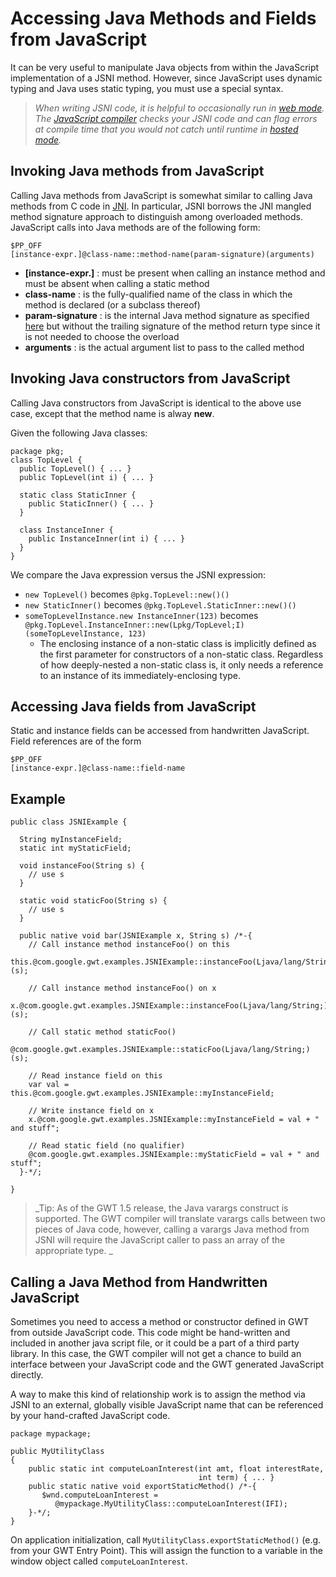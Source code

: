 # Accessing Java Methods and Fields from JavaScript #

It can be very useful to manipulate Java objects from within the JavaScript implementation of a JSNI method. However, since JavaScript uses dynamic typing and Java uses static typing, you must use a special syntax.

> _When writing JSNI code, it is helpful to occasionally run in [web mode](DevGuideWebMode.md). The [JavaScript compiler](DevGuideJavaToJavaScriptCompiler.md) checks your JSNI code and can flag errors at compile time that you would not catch until runtime in [hosted mode](DevGuideHostedMode.md)._

## Invoking Java methods from JavaScript ##

Calling Java methods from JavaScript is somewhat similar to calling Java methods from C code in [JNI](http://java.sun.com/j2se/1.4.2/docs/guide/jni/index.html). In particular, JSNI borrows the JNI mangled method signature approach to distinguish among overloaded methods.
JavaScript calls into Java methods are of the following form:

```
$PP_OFF
[instance-expr.]@class-name::method-name(param-signature)(arguments)
```

  * **[instance-expr.]** : must be present when calling an instance method and must be absent when calling a static method
  * **class-name** :  is the fully-qualified name of the class in which the method is declared (or a subclass thereof)
  * **param-signature** : is the internal Java method signature as specified [here](http://java.sun.com/j2se/1.4.2/docs/guide/jni/spec/types.html#wp16432) but without the trailing signature of the method return type since it is not needed to choose the overload
  * **arguments** : is the actual argument list to pass to the called method

## Invoking Java constructors from JavaScript ##

Calling Java constructors from JavaScript is identical to the above use case, except that the method name is alway **new**.

Given the following Java classes:
```
package pkg;
class TopLevel {
  public TopLevel() { ... }
  public TopLevel(int i) { ... }

  static class StaticInner {
    public StaticInner() { ... }
  }

  class InstanceInner {
    public InstanceInner(int i) { ... }
  }
}
```

We compare the Java expression versus the JSNI expression:
  * `new TopLevel()` becomes `@pkg.TopLevel::new()()`
  * `new StaticInner()` becomes `@pkg.TopLevel.StaticInner::new()()`
  * `someTopLevelInstance.new InstanceInner(123)` becomes `@pkg.TopLevel.InstanceInner::new(Lpkg/TopLevel;I)(someTopLevelInstance, 123)`
    * The enclosing instance of a non-static class is implicitly defined as the first parameter for constructors of a non-static class.  Regardless of how deeply-nested a non-static class is, it only needs a reference to an instance of its immediately-enclosing type.

## Accessing Java fields from JavaScript ##

Static and instance fields can be accessed from handwritten JavaScript. Field references are of the form
```
$PP_OFF
[instance-expr.]@class-name::field-name
```

## Example ##

```
public class JSNIExample {

  String myInstanceField;
  static int myStaticField;

  void instanceFoo(String s) {
    // use s
  }

  static void staticFoo(String s) {
    // use s
  }

  public native void bar(JSNIExample x, String s) /*-{
    // Call instance method instanceFoo() on this
    this.@com.google.gwt.examples.JSNIExample::instanceFoo(Ljava/lang/String;)(s);

    // Call instance method instanceFoo() on x
    x.@com.google.gwt.examples.JSNIExample::instanceFoo(Ljava/lang/String;)(s);

    // Call static method staticFoo()
    @com.google.gwt.examples.JSNIExample::staticFoo(Ljava/lang/String;)(s);

    // Read instance field on this
    var val = this.@com.google.gwt.examples.JSNIExample::myInstanceField;

    // Write instance field on x
    x.@com.google.gwt.examples.JSNIExample::myInstanceField = val + " and stuff";

    // Read static field (no qualifier)
    @com.google.gwt.examples.JSNIExample::myStaticField = val + " and stuff";
  }-*/;

}
```

> _Tip: As of the GWT 1.5 release, the Java varargs construct is supported.  The GWT compiler will translate varargs calls between two pieces of Java code, however, calling a varargs Java method from JSNI will require the JavaScript caller to pass an array of the appropriate type.
>_

## Calling a Java Method from Handwritten JavaScript ##

Sometimes you need to access a method or constructor defined in GWT from outside JavaScript code.  This code might be hand-written and included in another java script file, or it could be a part of a third party library.  In this case, the GWT compiler will not get a chance to build an interface between your JavaScript code and the GWT generated JavaScript directly.

A way to make this kind of relationship work is to assign the method via JSNI to an external, globally visible JavaScript name that can be referenced by your hand-crafted JavaScript code.

```
package mypackage;

public MyUtilityClass
{
    public static int computeLoanInterest(int amt, float interestRate, 
                                          int term) { ... }
    public static native void exportStaticMethod() /*-{
       $wnd.computeLoanInterest =
          @mypackage.MyUtilityClass::computeLoanInterest(IFI);
    }-*/;
}
```

On application initialization, call `MyUtilityClass.exportStaticMethod()` (e.g. from your GWT Entry Point). This will assign the function to a variable in the window object called `computeLoanInterest`.
